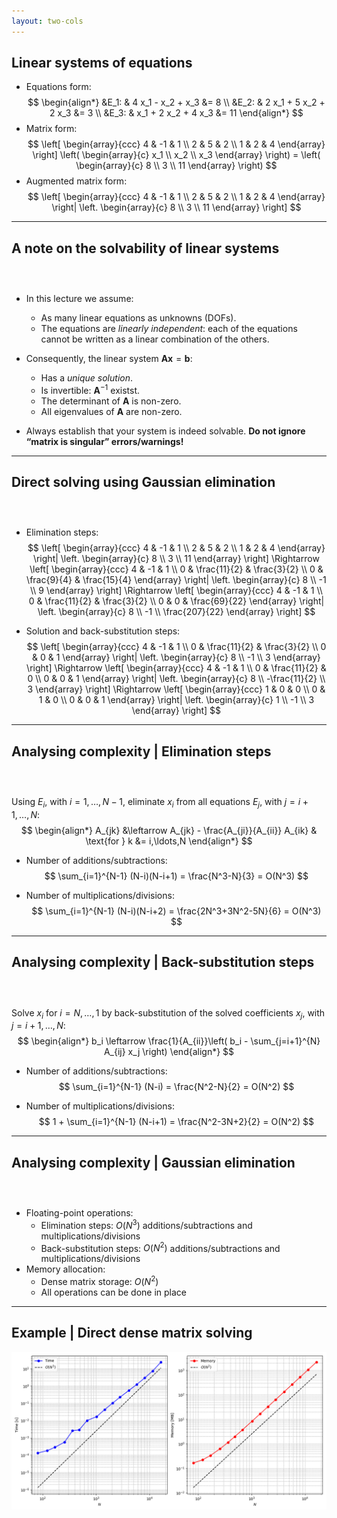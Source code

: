 ```yaml
---
layout: two-cols
---
```


## Linear systems of equations

- Equations form:
$$
\begin{align*} 
 &E_1: & 4 x_1 - x_2 + x_3 &= 8 \\
 &E_2: & 2 x_1 + 5 x_2 + 2 x_3 &= 3 \\
 &E_3: & x_1 + 2 x_2 + 4 x_3 &= 11
\end{align*}
$$
- Matrix form:
$$
\left[ \begin{array}{ccc} 4 & -1 & 1 \\ 2 & 5 & 2 \\ 1 & 2 & 4 \end{array} \right] \left( \begin{array}{c} x_1 \\ x_2 \\ x_3 \end{array} \right) = \left( \begin{array}{c} 8 \\ 3 \\ 11 \end{array} \right)
$$
- Augmented matrix form:
$$
\left[ \begin{array}{ccc} 4 & -1 & 1 \\ 2 & 5 & 2 \\ 1 & 2 & 4 \end{array} \right|  \left. \begin{array}{c} 8 \\ 3 \\ 11 \end{array} \right]
$$

---

## A note on the solvability of linear systems

### &nbsp;

<v-clicks>

- In this lecture we assume:
    - As many linear equations as unknowns (DOFs).
    - The equations are *linearly independent*: each of the equations cannot be written as a linear combination of the others.

- Consequently, the linear system $\mathbf{A} \mathbf{x} = \mathbf{b}$:
    - Has a *unique solution*.
    - Is invertible: $\mathbf{A}^{-1}$ existst.
    - The determinant of $\mathbf{A}$ is non-zero.
    - All eigenvalues of $\mathbf{A}$ are non-zero.

- Always establish that your system is indeed solvable. **Do not ignore “matrix is singular” errors/warnings!**

</v-clicks>

---

## Direct solving using Gaussian elimination

### &nbsp;

- Elimination steps:
$$
\left[ \begin{array}{ccc} 4 & -1 & 1 \\ 2 & 5 & 2 \\ 1 & 2 & 4 \end{array} \right|  \left. \begin{array}{c} 8 \\ 3 \\ 11 \end{array} \right]
\Rightarrow
\left[ \begin{array}{ccc} 4 & -1 & 1 \\ 0 & \frac{11}{2} & \frac{3}{2} \\ 0 & \frac{9}{4} & \frac{15}{4} \end{array} \right|  \left. \begin{array}{c} 8 \\ -1 \\ 9 \end{array} \right]
\Rightarrow
\left[ \begin{array}{ccc} 4 & -1 & 1 \\ 0 & \frac{11}{2} & \frac{3}{2} \\ 0 & 0 & \frac{69}{22} \end{array} \right|  \left. \begin{array}{c} 8 \\ -1 \\ \frac{207}{22} \end{array} \right]
$$

<v-click>

- Solution and back-substitution steps:
$$
\left[ \begin{array}{ccc} 4 & -1 & 1 \\ 0 & \frac{11}{2} & \frac{3}{2} \\ 0 & 0 & 1 \end{array} \right|  \left. \begin{array}{c} 8 \\ -1 \\ 3 \end{array} \right]
\Rightarrow
\left[ \begin{array}{ccc} 4 & -1 & 1 \\ 0 & \frac{11}{2} & 0 \\ 0 & 0 & 1 \end{array} \right|  \left. \begin{array}{c} 8 \\ -\frac{11}{2} \\ 3 \end{array} \right]
\Rightarrow
\left[ \begin{array}{ccc} 1 & 0 & 0 \\ 0 & 1 & 0 \\ 0 & 0 & 1 \end{array} \right|  \left. \begin{array}{c} 1 \\ -1 \\ 3 \end{array} \right]
$$

</v-click>

---

## Analysing complexity | Elimination steps

### &nbsp;

Using $E_i$, with $i=1,\ldots,N-1$, eliminate $x_i$ from all equations $E_j$, with $j=i+1,\ldots,N$:
$$
\begin{align*}
 A_{jk} &\leftarrow A_{jk} - \frac{A_{ji}}{A_{ii}} A_{ik}   
 & \text{for } k &= i,\ldots,N
\end{align*}
$$

<v-click>

- Number of additions/subtractions:
$$
\sum_{i=1}^{N-1} (N-i)(N-i+1) = \frac{N^3-N}{3} = O(N^3)
$$

</v-click>

<v-click>

- Number of multiplications/divisions:
$$
\sum_{i=1}^{N-1} (N-i)(N-i+2) = \frac{2N^3+3N^2-5N}{6} = O(N^3)
$$

</v-click>

---

## Analysing complexity | Back-substitution steps

### &nbsp;

Solve $x_i$ for $i=N,\ldots,1$ by back-substitution of the solved coefficients $x_j$, with $j=i+1,\ldots,N$:
$$
\begin{align*}
b_i \leftarrow \frac{1}{A_{ii}}\left( b_i - \sum_{j=i+1}^{N} A_{ij} x_j \right)
\end{align*}
$$

<v-click>

- Number of additions/subtractions:
$$
\sum_{i=1}^{N-1} (N-i) = \frac{N^2-N}{2} = O(N^2)
$$

</v-click>

<v-click>

- Number of multiplications/divisions:
$$
1 + \sum_{i=1}^{N-1} (N-i+1) = \frac{N^2-3N+2}{2} = O(N^2)
$$

</v-click>

---

## Analysing complexity | Gaussian elimination

### &nbsp;

- Floating-point operations:
    - Elimination steps: $O(N^3)$ additions/subtractions and multiplications/divisions
    - Back-substitution steps: $O(N^2)$ additions/subtractions and multiplications/divisions
- Memory allocation:
    - Dense matrix storage: $O(N^2)$
    - All operations can be done in place

---

## Example | Direct dense matrix solving

![Numpy](/images/Direct_scaling.png)